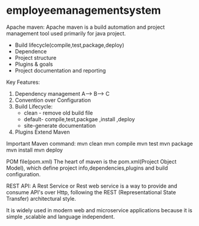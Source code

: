 # employeemanagementsystem
Apache maven:
Apache maven is a build automation and project management tool used primarily for java project.
* Build lifecycle(compile,test,package,deploy)
* Dependence
* Project structure
* Plugins & goals
* Project documentation and reporting

Key Features:
1. Dependency management A--> B--> C
2. Convention over Configuration
3. Build Lifecycle:
   * clean - remove old build file
   * default- compile,test,packgae ,install ,deploy
   * site-generate documentation
4. Plugins
   Extend Maven

Important Maven command:
mvn clean 
mvn compile
mvn test
mvn package
mvn install
mvn deploy

POM file(pom.xml)
The heart of maven is the pom.xml(Project Object Model), which define project info,dependencies,plugins and build configuration.

REST API:
A Rest Service or Rest web service is a way to provide and consume API's over Http, following the REST (Representational State Transfer) 
architectural style.

It is widely used in modern web and microservice applications because it is simple ,scalable and language independent.